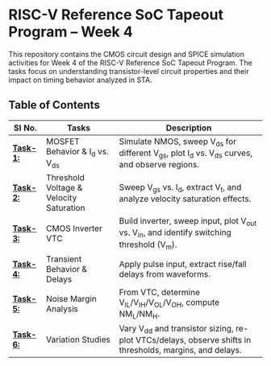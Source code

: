 # RISC-V Reference SoC Tapeout Program – Week 4

This repository contains the CMOS circuit design and SPICE simulation activities for Week 4 of the RISC-V Reference SoC Tapeout Program. The tasks focus on understanding transistor-level circuit properties and their impact on timing behavior analyzed in STA.

## Table of Contents

| SI No. | Tasks | Description |
|--------|-------|-------------|
| **[Task-1:](./Task-1/Task-1.md)** | MOSFET Behavior & I<sub>d</sub> vs. V<sub>ds</sub> | Simulate NMOS, sweep V<sub>ds</sub> for different V<sub>gs</sub>, plot I<sub>d</sub> vs. V<sub>ds</sub> curves, and observe regions. |
| **[Task-2:](./Task-2/Task-2.md)** | Threshold Voltage & Velocity Saturation | Sweep V<sub>gs</sub> vs. I<sub>d</sub>, extract V<sub>t</sub>, and analyze velocity saturation effects. |
| **[Task-3:](./Task-3/Task-3.md)** | CMOS Inverter VTC | Build inverter, sweep input, plot V<sub>out</sub> vs. V<sub>in</sub>, and identify switching threshold (V<sub>m</sub>). |
| **[Task-4:](./Task-4/Task-4.md)** | Transient Behavior & Delays | Apply pulse input, extract rise/fall delays from waveforms. |
| **[Task-5:](./Task-5/Task-5.md)** | Noise Margin Analysis | From VTC, determine V<sub>IL</sub>/V<sub>IH</sub>/V<sub>OL</sub>/V<sub>OH</sub>, compute NM<sub>L</sub>/NM<sub>H</sub>. |
| **[Task-6:](./Task-6/Task-6.md)** | Variation Studies | Vary V<sub>dd</sub> and transistor sizing, re-plot VTCs/delays, observe shifts in thresholds, margins, and delays. |



